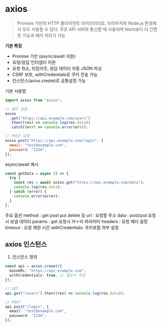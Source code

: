 # axios

> Promise 기반의 HTTP 클라이언트 라이브러리로, 브라우저와 Node.js 환경에서 모두 사용할 수 있다. 주로 API 서버와 통신할 때 사용되며 fetch보다 더 간편한 기능과 에러 처리가 가능

**기본 특징**

- Promise 기반 (async/await 지원)
- 요청/응답 인터셉터 지원
- 요청 취소, 타임아웃, 응답 데이터 자동 JSON 파싱
- CSRF 보호, withCredentials로 쿠키 전송 가능
- 인스턴스(axios.create)로 공통설정 가능

기본 사용법

```js
import axios from "axios";

// GET 요청
axios
  .get("https://api.example.com/users")
  .then((res) => console.log(res.data))
  .catch((err) => console.error(err));

// POST 요청
axios.post("https://api.example.com/login", {
  email: "test@example.com",
  password: "1234",
});
```

async/await 예시

```js
const getData = async () => {
  try {
    const res = await axios.get("https://api.example.com/data");
    console.log(res.data);
  } catch (error) {
    console.error(error);
  }
};
```

주요 옵션
method : get post put delete 등
url : 요청할 주소
data : post/put 요청시 보낼 데이터
params : get 요청시 커ㅜ리 파라미터
headers : 요청 헤더 설정
timeout : 요청 제한 시간
withCredentials: 쿠키포함 여부 설정

## axios 인스턴스

1. 인스턴스 정의

```ts
const api = axios.creaet({
  baseURL: "https://api.example.com",
  withCredentials: true, // 필요시 작성
});

// GET
api.get("/users").then((res) => console.log(res.data));

// POST
api.post("/login", {
  email: "test@example.com",
  password: "1234",
});
```
